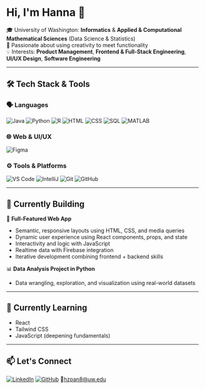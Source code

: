 # Hi, I'm Hanna 🌹

🎓 University of Washington: **Informatics** & **Applied & Computational Mathematical Sciences** (Data Science & Statistics)  
🎨 Passionate about using creativity to meet functionality  
💡 Interests: **Product Management**, **Frontend & Full-Stack Engineering**, **UI/UX Design**, **Software Engineering**

---

## 🛠️ Tech Stack & Tools

### 🗣️ Languages
![Java](https://img.shields.io/badge/-Java-007396?logo=java&logoColor=white&style=flat)
![Python](https://img.shields.io/badge/-Python-3776AB?logo=python&logoColor=white&style=flat)
![R](https://img.shields.io/badge/-R-276DC3?logo=r&logoColor=white&style=flat)
![HTML](https://img.shields.io/badge/-HTML5-E34F26?logo=html5&logoColor=white&style=flat)
![CSS](https://img.shields.io/badge/-CSS3-1572B6?logo=css3&logoColor=white&style=flat)
![SQL](https://img.shields.io/badge/-SQL-4479A1?logo=mysql&logoColor=white&style=flat)
![MATLAB](https://img.shields.io/badge/-MATLAB-0076A8?logo=mathworks&logoColor=white&style=flat)

### 🌐 Web & UI/UX
![Figma](https://img.shields.io/badge/-Figma-F24E1E?logo=figma&logoColor=white&style=flat)

### ⚙️ Tools & Platforms
![VS Code](https://img.shields.io/badge/-VSCode-007ACC?logo=visual-studio-code&logoColor=white&style=flat)
![IntelliJ](https://img.shields.io/badge/-IntelliJ%20IDEA-000000?logo=intellijidea&logoColor=white&style=flat)
![Git](https://img.shields.io/badge/-Git-F05032?logo=git&logoColor=white&style=flat)
![GitHub](https://img.shields.io/badge/-GitHub-181717?logo=github&logoColor=white&style=flat)

---

## 🚧 Currently Building

🧩 **Full-Featured Web App**
- Semantic, responsive layouts using HTML, CSS, and media queries
- Dynamic user experience using React components, props, and state
- Interactivity and logic with JavaScript
- Realtime data with Firebase integration
- Iterative development combining frontend + backend skills

📊 **Data Analysis Project in Python**
- Data wrangling, exploration, and visualization using real-world datasets

---

## 🌱 Currently Learning

- React
- Tailwind CSS
- JavaScript (deepening fundamentals)

---

## 📫 Let's Connect

[![LinkedIn](https://img.shields.io/badge/-LinkedIn-0A66C2?logo=linkedin&logoColor=white)](https://www.linkedin.com/in/hannapan) 
[![GitHub](https://img.shields.io/badge/-GitHub-181717?logo=github&logoColor=white)](https://github.com/hannapan8)
📧[hzpan8@uw.edu](mailto:hzpan8@uw.edu)

<!--
**hannapan8/hannapan8** is a ✨ _special_ ✨ repository because its `README.md` (this file) appears on your GitHub profile.

Here are some ideas to get you started:

- 🔭 I’m currently working on ...
- 🌱 I’m currently learning ...
- 👯 I’m looking to collaborate on ...
- 🤔 I’m looking for help with ...
- 💬 Ask me about ...
- 📫 How to reach me: ...
- 😄 Pronouns: ...
- ⚡ Fun fact: ...
-->
